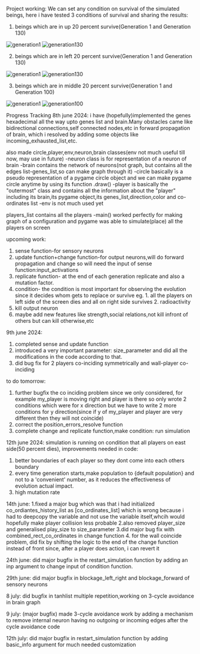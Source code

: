 Project working:
We can set any condition on survival of the simulated beings, here i have tested 3 conditions of survival and sharing the results:
1. beings which are in up 20 percent survive(Generation 1 and Generation 130)
   
![generation1](https://github.com/user-attachments/assets/05469adf-c2aa-4d7e-a4ad-44f960980d43)
![generation130](https://github.com/user-attachments/assets/b5fa4204-c15b-4c61-8e6d-c1c48e126486)

2. beings which are in left 20 percent survive(Generation 1 and Generation 130)
   
![generation1](https://github.com/user-attachments/assets/e59f5ca7-adec-4106-b2f6-6401af8793b6)
![generation130](https://github.com/user-attachments/assets/e1153fe2-15fd-448f-b249-e6215b14e1e3)

3. beings which are in middle 20 percent survive(Generation 1 and Generation 100)
   
![generation1](https://github.com/user-attachments/assets/677e37af-22e9-489b-a31c-129ed6d67f3b)
![generation100](https://github.com/user-attachments/assets/54e3c28a-8877-4a66-8390-b8881be4c810)


Progress Tracking 
8th june 2024:
i have (hopefully)implemented the genes hexadecimal all the way upto genes list and
brain.Many obstacles came like bidirectional connections,self connected nodes,etc in
forward propagation of brain, which i resolved by adding some objects like
incoming_exhausted_list,etc.

also made circle,player,env,neuron,brain classes(env not much useful till now, may
use in future)
-neuron class is for representation of a neuron of brain
-brain contains the network of neurons(not graph, but contains all the
edges list-genes_list,so can make graph through it)
-circle basically is a pseudo representation of a pygame circle object and we can
make pygame circle anytime by using its function .draw()
-player is basically the "outermost" class and contains all the information about
the "player" including its brain,its pygame object,its genes_list,direction,color
and co-ordinates list
-env is not much used yet

players_list contains all the players
-main() worked perfectly for making graph of a configuration and pygame was able
to simulate(place) all the players on screen

upcoming work:
1. sense function-for sensory neurons
2. update function+change function-for output neurons,will do forward propagation and change so will need the
input of sense function:input_activations
3. replicate function- at the end of each generation replicate and also a mutation
factor.
4. condition- the condition is most important for observing the evolution since
it decides whom gets to replace or survive
eg. 1. all the players on left side of the screen dies and all on right side survives
    2. radioactivity
5. kill output neuron
6. maybe add new features like strength,social relations,not kill infront of
others but can kill otherwise,etc

9th june 2024:
1. completed sense and update function
2. introduced a very important parameter: size_parameter and did all the modifications in the
code according to that.
3. did bug fix for 2 players co-inciding symmetrically and wall-player co-inciding

to do tomorrow:
1. further bugfix the co inciding problem since we only considered, for example my_player
is moving right and player is there so only wrote 2 conditions which were for x direction
but we have to write 2 more conditions for y direction(since if y of my_player and player
are very different then they will not coincide)
2. correct the position_errors_resolve function
3. complete change and replicate function,make condition: run simulation

12th june 2024:
simulation is running on condition that all players on east side(50 percent dies),
improvements needed in code:
1. better boundaries of each player so they dont come into each others boundary
2. every time generation starts,make population to {default population} and not to a
'convenient' number, as it reduces the effectiveness of evolution actual impact.
3. high mutation rate

14th june:
1.fixed a major bug which was that i had initialized co_ordiantes_history_list as
[co_ordinates_list] which is wrong because i had to deepcopy the variable and not
use the variable itself,whcih would hopefully make player collision less probable
2.also removed player_size and generalised play_size to size_parameter
3.did major bug fix with combined_rect_co_ordinates in change function
4. for the wall coincide problem, did fix by shifting the logic to the end of the
change function instead of front since, after a player does action, i can revert it

24th june:
did major bugfix in the restart_simulation function by adding an inp argument
to change input of condition function.

29th june:
did major bugfix in blockage_left_right and blockage_forward of sensory neurons

8 july:
did bugfix in tanhlist multiple repetition,working on 3-cycle avoidance in brain graph

9 july:
(major bugfix) made 3-cycle avoidance work by adding a mechanism to remove internal neuron having
no outgoing or incoming edges after the cycle avoidance code

12th july:
did major bugfix in restart_simulation function by adding basic_info argument for
much needed customization
